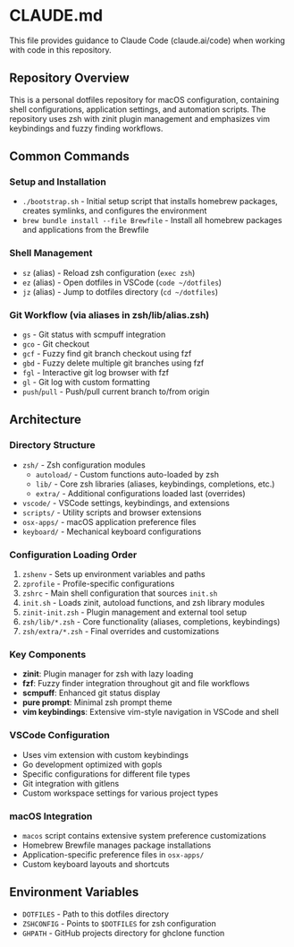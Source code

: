 # CLAUDE.md

This file provides guidance to Claude Code (claude.ai/code) when working with code in this repository.

## Repository Overview

This is a personal dotfiles repository for macOS configuration, containing shell configurations, application settings, and automation scripts. The repository uses zsh with zinit plugin management and emphasizes vim keybindings and fuzzy finding workflows.

## Common Commands

### Setup and Installation
- `./bootstrap.sh` - Initial setup script that installs homebrew packages, creates symlinks, and configures the environment
- `brew bundle install --file Brewfile` - Install all homebrew packages and applications from the Brewfile

### Shell Management
- `sz` (alias) - Reload zsh configuration (`exec zsh`)
- `ez` (alias) - Open dotfiles in VSCode (`code ~/dotfiles`)
- `jz` (alias) - Jump to dotfiles directory (`cd ~/dotfiles`)

### Git Workflow (via aliases in zsh/lib/alias.zsh)
- `gs` - Git status with scmpuff integration
- `gco` - Git checkout
- `gcf` - Fuzzy find git branch checkout using fzf
- `gbd` - Fuzzy delete multiple git branches using fzf
- `fgl` - Interactive git log browser with fzf
- `gl` - Git log with custom formatting
- `push`/`pull` - Push/pull current branch to/from origin

## Architecture

### Directory Structure
- `zsh/` - Zsh configuration modules
  - `autoload/` - Custom functions auto-loaded by zsh
  - `lib/` - Core zsh libraries (aliases, keybindings, completions, etc.)
  - `extra/` - Additional configurations loaded last (overrides)
- `vscode/` - VSCode settings, keybindings, and extensions
- `scripts/` - Utility scripts and browser extensions
- `osx-apps/` - macOS application preference files
- `keyboard/` - Mechanical keyboard configurations

### Configuration Loading Order
1. `zshenv` - Sets up environment variables and paths
2. `zprofile` - Profile-specific configurations
3. `zshrc` - Main shell configuration that sources `init.sh`
4. `init.sh` - Loads zinit, autoload functions, and zsh library modules
5. `zinit-init.zsh` - Plugin management and external tool setup
6. `zsh/lib/*.zsh` - Core functionality (aliases, completions, keybindings)
7. `zsh/extra/*.zsh` - Final overrides and customizations

### Key Components
- **zinit**: Plugin manager for zsh with lazy loading
- **fzf**: Fuzzy finder integration throughout git and file workflows
- **scmpuff**: Enhanced git status display
- **pure prompt**: Minimal zsh prompt theme
- **vim keybindings**: Extensive vim-style navigation in VSCode and shell

### VSCode Configuration
- Uses vim extension with custom keybindings
- Go development optimized with gopls
- Specific configurations for different file types
- Git integration with gitlens
- Custom workspace settings for various project types

### macOS Integration
- `macos` script contains extensive system preference customizations
- Homebrew Brewfile manages package installations
- Application-specific preference files in `osx-apps/`
- Custom keyboard layouts and shortcuts

## Environment Variables
- `DOTFILES` - Path to this dotfiles directory
- `ZSHCONFIG` - Points to `$DOTFILES` for zsh configuration
- `GHPATH` - GitHub projects directory for ghclone function